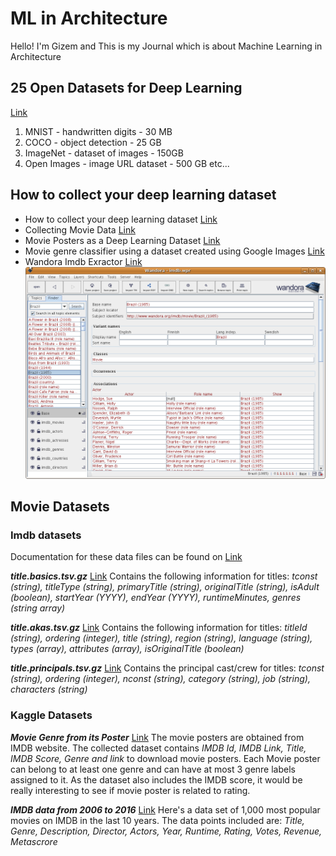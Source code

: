 # ML in Architecture

Hello! I'm Gizem and This is my Journal which is about Machine Learning in Architecture 


## 25 Open Datasets for Deep Learning

[Link](https://www.analyticsvidhya.com/blog/2018/03/comprehensive-collection-deep-learning-datasets/) 

1. MNIST - handwritten digits - 30 MB
2. COCO - object detection - 25 GB
3. ImageNet - dataset of images - 150GB
4. Open Images - image URL dataset - 500 GB
etc...

## How to collect your deep learning dataset

- How to collect your deep learning dataset [Link](https://towardsdatascience.com/how-to-collect-your-deep-learning-dataset-2e0eefc0ba24)
- Collecting Movie Data [Link](https://towardsdatascience.com/collecting-movie-data-445ca1ead8e5)
- Movie Posters as a Deep Learning Dataset [Link](https://towardsdatascience.com/movie-posters-81af5707e69a)
- Movie genre classifier using a dataset created using Google Images [Link](https://towardsdatascience.com/building-a-movie-genre-classifier-using-a-dataset-created-using-google-images-4752f75a1d79)
- Wandora Imdb Exractor [Link](http://www.wandora.org/wandora/wiki/index.php?title=IMDB_extractor) 
![Image](/Images/Imdb_10.png)


## Movie Datasets

### Imdb datasets 
Documentation for these data files can be found on [Link](http://www.imdb.com/interfaces/)

_**title.basics.tsv.gz**_ [Link](name.basics.tsv.gz)
Contains the following information for titles: *tconst (string), titleType (string), primaryTitle (string), originalTitle (string), isAdult (boolean), startYear (YYYY), endYear (YYYY), runtimeMinutes, genres (string array)*

_**title.akas.tsv.gz**_ [Link](title.akas.tsv.gz)
Contains the following information for titles: *titleId (string), ordering (integer), title (string), region (string), language (string), types (array), attributes (array), isOriginalTitle (boolean)*

_**title.principals.tsv.gz**_ [Link](title.principals.tsv.gz)
Contains the principal cast/crew for titles: *tconst (string), ordering (integer), nconst (string), category (string), job (string), characters (string)*


### Kaggle Datasets

_**Movie Genre from its Poster**_ [Link](https://www.kaggle.com/neha1703/movie-genre-from-its-poster)
The movie posters are obtained from IMDB website. The collected dataset contains *IMDB Id, IMDB Link, Title, IMDB Score, Genre and link* to download movie posters. Each Movie poster can belong to at least one genre and can have at most 3 genre labels assigned to it. As the dataset also includes the IMDB score, it would be really interesting to see if movie poster is related to rating.

_**IMDB data from 2006 to 2016**_ [Link](https://www.kaggle.com/PromptCloudHQ/imdb-data)
Here's a data set of 1,000 most popular movies on IMDB in the last 10 years. The data points included are:
*Title, Genre, Description, Director, Actors, Year, Runtime, Rating, Votes, Revenue, Metascrore*
